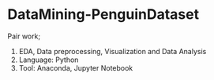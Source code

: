 # DataMining-PenguinDataset
Pair work; 
1. EDA, Data preprocessing, Visualization and Data Analysis
2. Language: Python
3. Tool: Anaconda, Jupyter Notebook 
